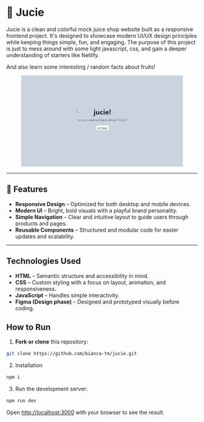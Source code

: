 # 🧃 Jucie

Jucie is a clean and colorful mock juice shop website built as a responsive frontend project. It's designed to showcase modern UI/UX design principles while keeping things simple, fun, and engaging.
The purpose of this project is just to mess around with some light javascript, css, and gain a deeper understanding of starters like Netlify.

And also learn some interesting / random facts about fruits!

<div align="center">
  <img src="public/assets/jucie.gif" width="426" alt="jucie gif"/>
</div>


---

## 🚀 Features

- **Responsive Design** – Optimized for both desktop and mobile devices.
- **Modern UI** – Bright, bold visuals with a playful brand personality.
- **Simple Navigation** – Clear and intuitive layout to guide users through products and pages.
- **Reusable Components** – Structured and modular code for easier updates and scalability.

---

## Technologies Used

- **HTML** – Semantic structure and accessibility in mind.
- **CSS** – Custom styling with a focus on layout, animation, and responsiveness.
- **JavaScript** – Handles simple interactivity.
- **Figma (Design phase)** – Designed and prototyped visually before coding.


## How to Run

1. **Fork or clone** this repository:
```bash
git clone https://github.com/bianca-tm/jucie.git
```
2. Installation
```bash
npm i
```

3. Run the development server:

```bash
npm run dev
```
Open [http://localhost:3000](http://localhost:3000) with your browser to see the result.